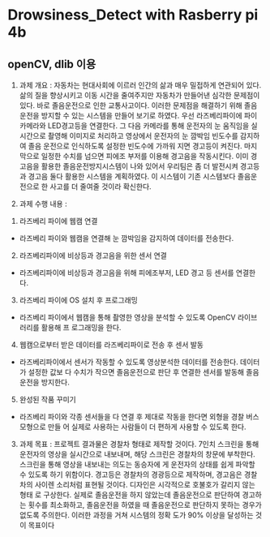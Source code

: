 # Drowsiness_Detect with Rasberry pi 4b

## openCV, dlib 이용

1. 과제 개요 : 
 자동차는 현대사회에 이르러 인간의 삶과 매우 밀접하게 연관되어 있다. 삶의 질을 향상시키고 이동 시간을 줄여주지만 자동차가 만들어낸 심각한 문제점이 있다. 바로 졸음운전으로 인한 교통사고이다. 
이러한 문제점을 해결하기 위해 졸음운전을 방지할 수 있는 시스템을 만들어 보기로 하였다. 우선 라즈베리파이에 파이 카메라와 LED경고등을 연결한다. 그 다음 카메라를 통해 운전자의 눈 움직임을 실시간으로 촬영해 이미지로 처리하고 영상에서 운전자의 눈 깜박임 빈도수를 감지하여 졸음 운전으로 인식하도록 설정한 빈도수에 가까워 지면 경고등이 켜진다. 마지막으로 일정한 수치를 넘으면 피에조 부저를 이용해 경고음을 작동시킨다. 이미 경고음을 활용한 졸음운전방지시스템이 나와 있어서 우리팀은 좀 더 발전시켜 경고등과 경고음 둘다 활용한 시스템을 계획하였다. 이 시스템이 기존 시스템보다 졸음운전으로 한 사고를 더 줄여줄 것이라 확신한다.

2. 과제 수행 내용 : 
1) 라즈베리 파이에 웹캠 연결
- 라즈베리 파이와 웹캠을 연결해 눈 깜박임을 감지하여 데이터를 전송한다.
2) 라즈베리파이에 비상등과 경고음을 위한 센서 연결
- 라즈베리파이에 비상등과 경고음을 위해 피에조부저, LED 경고 등 센서를 연결한다.
3) 라즈베리 파이에 OS 설치 후 프로그래밍
- 라즈베리 파이에서 웹캠을 통해 촬영한 영상을 분석할 수 있도록 OpenCV 라이브러리를 활용해 프
로그래밍을 한다.
4) 웹캠으로부터 받은 데이터를 라즈베리파이로 전송 후 센서 발동
- 라즈베리파이에서 센서가 작동할 수 있도록 영상분석한 데이터를 전송한다. 데이터가 설정한 값보
다 수치가 작으면 졸음운전으로 판단 후 연결한 센서를 발동해 졸음운전을 방지한다.
5) 완성된 작품 꾸미기
- 라즈베리 파이와 각종 센서들을 다 연결 후 제대로 작동을 한다면 외형을 경찰 버스 모형으로 만들
어 실제로 사용하는 사람들이 더 편하게 사용할 수 있도록 한다.

3. 과제 목표 :
 프로젝트 결과물은 경찰차 형태로 제작할 것이다. 7인치 스크린을 통해 운전자의 영상을 실시간으로 
내보내며, 해당 스크린은 경찰차의 창문에 부착한다. 스크린을 통해 영상을 내보내는 의도는 동승자에
게 운전자의 상태를 쉽게 파악할 수 있도록 하기 위함이다. 경고등은 경찰차의 경광등으로 제작하며, 
경고음은 경찰차의 사이렌 소리처럼 표현될 것이다. 디자인은 시각적으로 호불호가 갈리지 않는 형태
로 구상한다.
실제로 졸음운전을 하지 않았는데 졸음운전으로 판단하여 경고하는 횟수를 최소화하고, 졸음운전을 
하였을 때 졸음운전으로 판단하지 못하는 경우가 없도록 주의한다. 이러한 과정을 거쳐 시스템의 정확
도가 90% 이상을 달성하는 것이 목표이다
